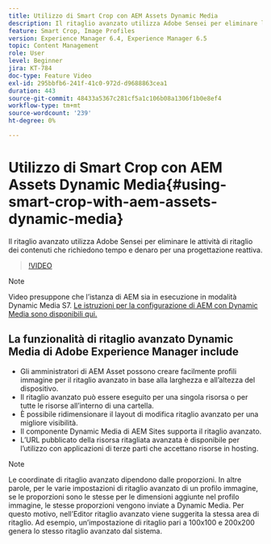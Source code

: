 ```yaml
---
title: Utilizzo di Smart Crop con AEM Assets Dynamic Media
description: Il ritaglio avanzato utilizza Adobe Sensei per eliminare le attività di ritaglio dei contenuti che richiedono tempo e denaro per una progettazione reattiva.
feature: Smart Crop, Image Profiles
version: Experience Manager 6.4, Experience Manager 6.5
topic: Content Management
role: User
level: Beginner
jira: KT-784
doc-type: Feature Video
exl-id: 295bbfb6-241f-41c0-972d-d9688863cea1
duration: 443
source-git-commit: 48433a5367c281cf5a1c106b08a1306f1b0e8ef4
workflow-type: tm+mt
source-wordcount: '239'
ht-degree: 0%

---
```


# Utilizzo di Smart Crop con AEM Assets Dynamic Media{#using-smart-crop-with-aem-assets-dynamic-media}

Il ritaglio avanzato utilizza Adobe Sensei per eliminare le attività di ritaglio dei contenuti che richiedono tempo e denaro per una progettazione reattiva.

>[!VIDEO](https://video.tv.adobe.com/v/327277?quality=12&learn=on&captions=ita)

>[!NOTE]
>
>Video presuppone che l’istanza di AEM sia in esecuzione in modalità Dynamic Media S7. [Le istruzioni per la configurazione di AEM con Dynamic Media sono disponibili qui.](https://helpx.adobe.com/it/experience-manager/6-3/assets/using/config-dynamic-fp-14410.html)

## La funzionalità di ritaglio avanzato Dynamic Media di Adobe Experience Manager include

* Gli amministratori di AEM Asset possono creare facilmente profili immagine per il ritaglio avanzato in base alla larghezza e all’altezza del dispositivo.
* Il ritaglio avanzato può essere eseguito per una singola risorsa o per tutte le risorse all’interno di una cartella.
* È possibile ridimensionare il layout di modifica ritaglio avanzato per una migliore visibilità.
* Il componente Dynamic Media di AEM Sites supporta il ritaglio avanzato.
* L’URL pubblicato della risorsa ritagliata avanzata è disponibile per l’utilizzo con applicazioni di terze parti che accettano risorse in hosting.

>[!NOTE]
>
>Le coordinate di ritaglio avanzato dipendono dalle proporzioni. In altre parole, per le varie impostazioni di ritaglio avanzato di un profilo immagine, se le proporzioni sono le stesse per le dimensioni aggiunte nel profilo immagine, le stesse proporzioni vengono inviate a Dynamic Media. Per questo motivo, nell’Editor ritaglio avanzato viene suggerita la stessa area di ritaglio. Ad esempio, un’impostazione di ritaglio pari a 100x100 e 200x200 genera lo stesso ritaglio avanzato dal sistema.

